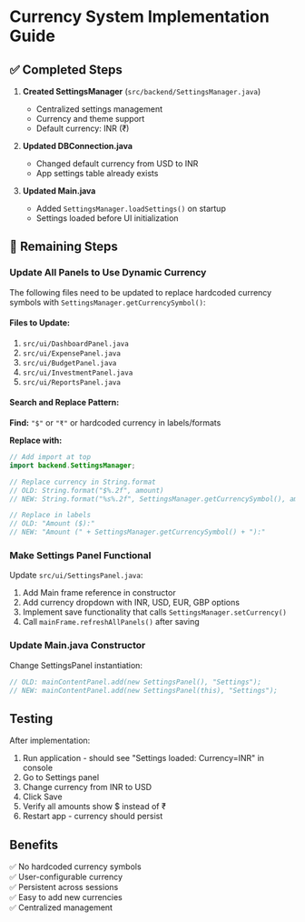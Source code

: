 # Currency System Implementation Guide

## ✅ Completed Steps

1. **Created SettingsManager** (`src/backend/SettingsManager.java`)
   - Centralized settings management
   - Currency and theme support
   - Default currency: INR (₹)

2. **Updated DBConnection.java**
   - Changed default currency from USD to INR
   - App settings table already exists

3. **Updated Main.java**
   - Added `SettingsManager.loadSettings()` on startup
   - Settings loaded before UI initialization

## 🔄 Remaining Steps

### Update All Panels to Use Dynamic Currency

The following files need to be updated to replace hardcoded currency symbols with `SettingsManager.getCurrencySymbol()`:

#### Files to Update:
1. `src/ui/DashboardPanel.java`
2. `src/ui/ExpensePanel.java`
3. `src/ui/BudgetPanel.java`
4. `src/ui/InvestmentPanel.java`
5. `src/ui/ReportsPanel.java`

#### Search and Replace Pattern:

**Find:** `"$"` or `"₹"` or hardcoded currency in labels/formats

**Replace with:**
```java
// Add import at top
import backend.SettingsManager;

// Replace currency in String.format
// OLD: String.format("$%.2f", amount)
// NEW: String.format("%s%.2f", SettingsManager.getCurrencySymbol(), amount)

// Replace in labels
// OLD: "Amount ($):"
// NEW: "Amount (" + SettingsManager.getCurrencySymbol() + "):"
```

### Make Settings Panel Functional

Update `src/ui/SettingsPanel.java`:
1. Add Main frame reference in constructor
2. Add currency dropdown with INR, USD, EUR, GBP options
3. Implement save functionality that calls `SettingsManager.setCurrency()`
4. Call `mainFrame.refreshAllPanels()` after saving

### Update Main.java Constructor

Change SettingsPanel instantiation:
```java
// OLD: mainContentPanel.add(new SettingsPanel(), "Settings");
// NEW: mainContentPanel.add(new SettingsPanel(this), "Settings");
```

## Testing

After implementation:
1. Run application - should see "Settings loaded: Currency=INR" in console
2. Go to Settings panel
3. Change currency from INR to USD
4. Click Save
5. Verify all amounts show $ instead of ₹
6. Restart app - currency should persist

## Benefits

✅ No hardcoded currency symbols  
✅ User-configurable currency  
✅ Persistent across sessions  
✅ Easy to add new currencies  
✅ Centralized management
